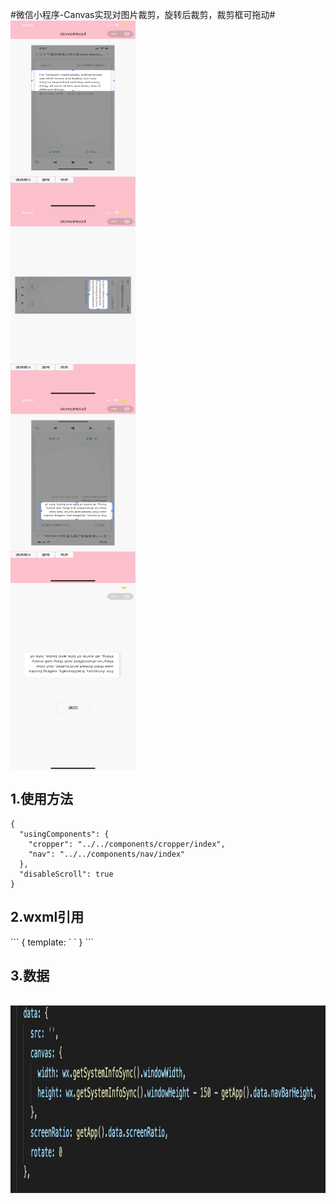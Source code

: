 #微信小程序-Canvas实现对图片裁剪，旋转后裁剪，裁剪框可拖动#
</br><img src="https://github.com/felicezmj/wx-cropper/blob/main/demoimg/1.jpeg" width = "200" height = "300" alt="图片名称" align=center />
</br><img src="https://github.com/felicezmj/wx-cropper/blob/main/demoimg/2.jpeg" width = "200" height = "300" alt="图片名称" align=center />
</br><img src="https://github.com/felicezmj/wx-cropper/blob/main/demoimg/3.jpeg" width = "200" height = "300" alt="图片名称" align=center />
</br><img src="https://github.com/felicezmj/wx-cropper/blob/main/demoimg/4.jpeg" width = "200" height = "300" alt="图片名称" align=center />
<h2>1.使用方法</h2>

  ```
  {
    "usingComponents": {
      "cropper": "../../components/cropper/index",
      "nav": "../../components/nav/index"
    },
    "disableScroll": true
  }
  ```
<h2>2.wxml引用</h2>
```
  {
    template: `<view 
      class="canvas" 
      style="width: {{canvas.width}}px;height:{{canvas.height}}px;">
      <cropper 
        class="cropper"
        src="{{src}}"
        rotate="{{rotate}}"
        bindimgUrl="getUrl"
      ></cropper>
    </view>`
    }
```
<h2>3.数据</h2>
</br><img src="https://github.com/felicezmj/wx-cropper/blob/main/demoimg/js1.jpeg" width = "800" height = "300" alt="图片名称" align=center />
